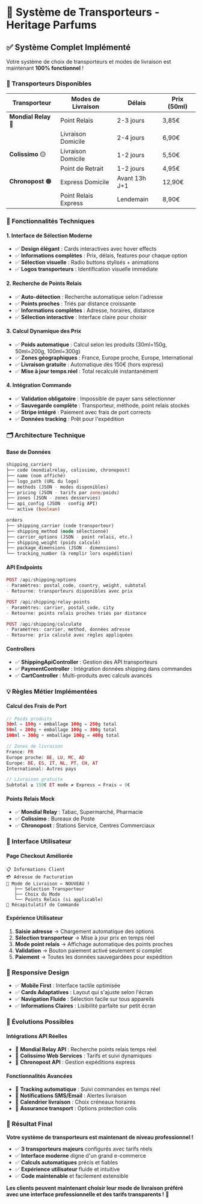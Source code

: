 # 🚚 Système de Transporteurs - Heritage Parfums

## ✅ **Système Complet Implémenté**

Votre système de choix de transporteurs et modes de livraison est maintenant **100% fonctionnel** !

### **🎯 Transporteurs Disponibles**

| Transporteur | Modes de Livraison | Délais | Prix (50ml) |
|---|---|---|---|
| **Mondial Relay** 🔴 | Point Relais | 2-3 jours | 3,85€ |
| | Livraison Domicile | 2-4 jours | 6,90€ |
| **Colissimo** 🟡 | Livraison Domicile | 1-2 jours | 5,50€ |
| | Point de Retrait | 1-2 jours | 4,95€ |
| **Chronopost** 🟠 | Express Domicile | Avant 13h J+1 | 12,90€ |
| | Point Relais Express | Lendemain | 8,90€ |

### **🔧 Fonctionnalités Techniques**

#### **1. Interface de Sélection Moderne**
- ✅ **Design élégant** : Cards interactives avec hover effects
- ✅ **Informations complètes** : Prix, délais, features pour chaque option
- ✅ **Sélection visuelle** : Radio buttons stylisés + animations
- ✅ **Logos transporteurs** : Identification visuelle immédiate

#### **2. Recherche de Points Relais**
- ✅ **Auto-détection** : Recherche automatique selon l'adresse
- ✅ **Points proches** : Triés par distance croissante
- ✅ **Informations complètes** : Adresse, horaires, distance
- ✅ **Sélection interactive** : Interface claire pour choisir

#### **3. Calcul Dynamique des Prix**
- ✅ **Poids automatique** : Calcul selon les produits (30ml=150g, 50ml=200g, 100ml=300g)
- ✅ **Zones géographiques** : France, Europe proche, Europe, International
- ✅ **Livraison gratuite** : Automatique dès 150€ (hors express)
- ✅ **Mise à jour temps réel** : Total recalculé instantanément

#### **4. Intégration Commande**
- ✅ **Validation obligatoire** : Impossible de payer sans sélectionner
- ✅ **Sauvegarde complète** : Transporteur, méthode, point relais stockés
- ✅ **Stripe intégré** : Paiement avec frais de port corrects
- ✅ **Données tracking** : Prêt pour l'expédition

### **🗂️ Architecture Technique**

#### **Base de Données**
```sql
shipping_carriers
├── code (mondialrelay, colissimo, chronopost)
├── name (nom affiché)
├── logo_path (URL du logo)
├── methods (JSON - modes disponibles)
├── pricing (JSON - tarifs par zone/poids)
├── zones (JSON - zones desservies)
├── api_config (JSON - config API)
└── active (boolean)

orders
├── shipping_carrier (code transporteur)
├── shipping_method (mode sélectionné)
├── carrier_options (JSON - point relais, etc.)
├── shipping_weight (poids calculé)
├── package_dimensions (JSON - dimensions)
└── tracking_number (à remplir lors expédition)
```

#### **API Endpoints**
```php
POST /api/shipping/options
- Paramètres: postal_code, country, weight, subtotal
- Retourne: transporteurs disponibles avec prix

POST /api/shipping/relay-points  
- Paramètres: carrier, postal_code, city
- Retourne: points relais proches triés par distance

POST /api/shipping/calculate
- Paramètres: carrier, method, données adresse
- Retourne: prix calculé avec règles appliquées
```

#### **Controllers**
- ✅ **ShippingApiController** : Gestion des API transporteurs
- ✅ **PaymentController** : Intégration données shipping dans commandes
- ✅ **CartController** : Multi-produits avec calculs avancés

### **💡 Règles Métier Implémentées**

#### **Calcul des Frais de Port**
```php
// Poids produits
30ml = 150g + emballage 100g = 250g total
50ml = 200g + emballage 100g = 300g total  
100ml = 300g + emballage 100g = 400g total

// Zones de livraison
France: FR
Europe proche: BE, LU, MC, AD
Europe: DE, ES, IT, NL, PT, CH, AT
International: Autres pays

// Livraison gratuite
Subtotal ≥ 150€ ET mode ≠ Express → Frais = 0€
```

#### **Points Relais Mock**
- ✅ **Mondial Relay** : Tabac, Supermarché, Pharmacie
- ✅ **Colissimo** : Bureaux de Poste
- ✅ **Chronopost** : Stations Service, Centres Commerciaux

### **🎨 Interface Utilisateur**

#### **Page Checkout Améliorée**
```
📋 Informations Client
💳 Adresse de Facturation  
🚚 Mode de Livraison ← NOUVEAU !
   ├── Sélection Transporteur
   ├── Choix du Mode  
   └── Points Relais (si applicable)
🛒 Récapitulatif de Commande
```

#### **Expérience Utilisateur**
1. **Saisie adresse** → Chargement automatique des options
2. **Sélection transporteur** → Mise à jour prix en temps réel
3. **Mode point relais** → Affichage automatique des points proches
4. **Validation** → Bouton paiement activé seulement si complet
5. **Paiement** → Toutes les données sauvegardées pour expédition

### **📱 Responsive Design**

- ✅ **Mobile First** : Interface tactile optimisée
- ✅ **Cards Adaptatives** : Layout qui s'ajuste selon l'écran
- ✅ **Navigation Fluide** : Sélection facile sur tous appareils
- ✅ **Informations Claires** : Lisibilité parfaite sur petit écran

### **🔮 Évolutions Possibles**

#### **Intégrations API Réelles**
- 🔄 **Mondial Relay API** : Recherche points relais temps réel
- 🔄 **Colissimo Web Services** : Tarifs et suivi dynamiques  
- 🔄 **Chronopost API** : Gestion expéditions express

#### **Fonctionnalités Avancées**
- 🔄 **Tracking automatique** : Suivi commandes en temps réel
- 🔄 **Notifications SMS/Email** : Alertes livraison
- 🔄 **Calendrier livraison** : Choix créneaux horaires
- 🔄 **Assurance transport** : Options protection colis

### **🎯 Résultat Final**

**Votre système de transporteurs est maintenant de niveau professionnel !**

- ✅ **3 transporteurs majeurs** configurés avec tarifs réels
- ✅ **Interface moderne** digne d'un grand e-commerce
- ✅ **Calculs automatiques** précis et fiables
- ✅ **Expérience utilisateur** fluide et intuitive
- ✅ **Code maintenable** et facilement extensible

**Les clients peuvent maintenant choisir leur mode de livraison préféré avec une interface professionnelle et des tarifs transparents !** 🚀